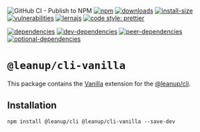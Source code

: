 ![GitHub CI - Publish to NPM](https://github.com/leanupjs/leanup/workflows/GitHub%20CI%20-%20Publish%20to%20NPM/badge.svg)
[![npm][npm]][npm-url]
[![downloads][downloads]][downloads-url]
[![install-size][install-size]][install-size-url]
[![vulnerabilities][vulnerabilities]][vulnerabilities-url]
[![lernajs][lernajs]][lernajs-url]
[![code style: prettier](https://img.shields.io/badge/code_style-prettier-ff69b4.svg)](https://github.com/prettier/prettier)

[![dependencies][dependencies]][dependencies-url]
[![dev-dependencies][dev-dependencies]][dev-dependencies-url]
[![peer-dependencies][peer-dependencies]][peer-dependencies-url]
[![optional-dependencies][optional-dependencies]][optional-dependencies-url]

# `@leanup/cli-vanilla`

This package contains the [Vanilla](http://vanilla-js.com/) extension for the [@leanup/cli](https://www.npmjs.com/package/@leanup/cli).

## Installation

`npm install @leanup/cli @leanup/cli-vanilla --save-dev`

[npm]: https://img.shields.io/npm/v/@leanup/cli-vanilla
[npm-url]: https://www.npmjs.com/package/@leanup/cli-vanilla
[dependencies]: https://david-dm.org/leanupjs/leanup/release%2Fwebpack-v5/status.svg?path=packages/cli/frameworks/vanilla
[dependencies-url]: https://david-dm.org/leanupjs/leanup/release%2Fwebpack-v5?path=packages/cli/frameworks/vanilla
[dev-dependencies]: https://img.shields.io/david/dev/leanupjs/leanup?path=packages/cli/frameworks/vanilla
[dev-dependencies-url]: https://david-dm.org/leanupjs/leanup/release%2Fwebpack-v5?path=packages/cli/frameworks/vanilla&type=dev
[peer-dependencies]: https://img.shields.io/david/peer/leanupjs/leanup?path=packages/cli/frameworks/vanilla
[peer-dependencies-url]: https://david-dm.org/leanupjs/leanup/release%2Fwebpack-v5?path=packages/cli/frameworks/vanilla&type=peer
[optional-dependencies]: https://img.shields.io/david/optional/leanupjs/leanup?path=packages/cli/frameworks/vanilla
[optional-dependencies-url]: https://david-dm.org/leanupjs/leanup/release%2Fwebpack-v5?path=packages/cli/frameworks/vanilla&type=optional
[vulnerabilities]: https://snyk.io/test/npm/@leanup/cli-vanilla/badge.svg
[vulnerabilities-url]: https://snyk.io/test/npm/@leanup/cli-vanilla
[downloads]: https://img.shields.io/npm/dm/@leanup/cli-vanilla
[downloads-url]: https://npmcharts.com/compare/@leanup/cli-vanilla?minimal=true
[install-size]: https://packagephobia.now.sh/badge?p=@leanup/cli-vanilla
[install-size-url]: https://packagephobia.now.sh/result?p=@leanup/cli-vanilla
[lernajs]: https://img.shields.io/badge/managed%20with-lerna-blueviolet
[lernajs-url]: https://lerna.js.org
[@leanup/cli]: https://www.npmjs.com/package/@leanup/cli
